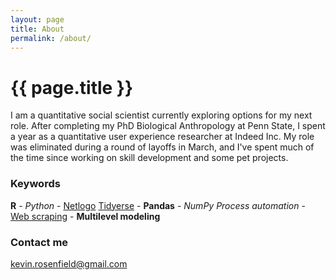 ```yaml
---
layout: page
title: About
permalink: /about/
---
```


<h1>{{ page.title }}</h1>

<p class="about">
I am  a quantitative social scientist currently exploring options for my next role. After completing my PhD Biological Anthropology at Penn State, I spent a year as a quantitative user experience researcher at Indeed Inc. My role was eliminated during a round of layoffs in March, and I've spent much of the time since working on skill development and some pet projects.
</p>


### Keywords

<p class="about">
<b>R</b> - <i>Python</i> - <u>Netlogo</u>  
<u>Tidyerse</u> - <b>Pandas</b> - <i>NumPy</i>  
<i>Process automation</i> - <u>Web scraping</u> - <b>Multilevel modeling</b>  
</p>

### Contact me

[kevin.rosenfield@gmail.com](mailto:kevin.rosenfield@gmail.com)
